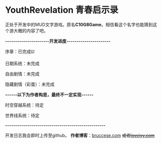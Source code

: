 # YouthRevelation 青春启示录
正处于开发中的MUD文字游戏。原名**C10G8Game**。相信看这个名字也能猜到这个游大概的内容了吧。  

**----------------------开发进度----------------------**  

序章：已完成☑️

日期系统：未完成

自由剧情：未完成

隐藏剧情（彩蛋）：未完成

**------以下为作者构思，最终不一定实现------**

时空穿越系统：待定

世界线系统：待定

**--------------------------------------------------**

开发日志我会即时上传至github。
**作者博客**：[bruccese.com](https://bruccese.com)  ~~或者[lovejyy.com](https;//lovejyy.com)~~
